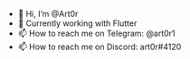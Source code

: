 - 👋 Hi, I’m @Art0r
- 👀 Currently working with Flutter
- 📫 How to reach me on Telegram: @art0r1
- 📫 How to reach me on Discord: art0r#4120
